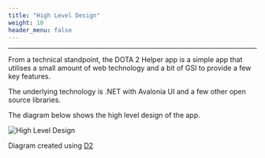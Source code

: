```yaml
---
title: "High Level Design"
weight: 10
header_menu: false
---
```


---

From a technical standpoint, the DOTA 2 Helper app is a simple app that utilises a small amount of web technology and a bit of GSI to provide a few key features.

The underlying technology is .NET with Avalonia UI and a few other open source libraries.

The diagram below shows the high level design of the app.

![High Level Design](HLD.d2.svg)

Diagram created using [D2](https://d2diagrams.net/)
